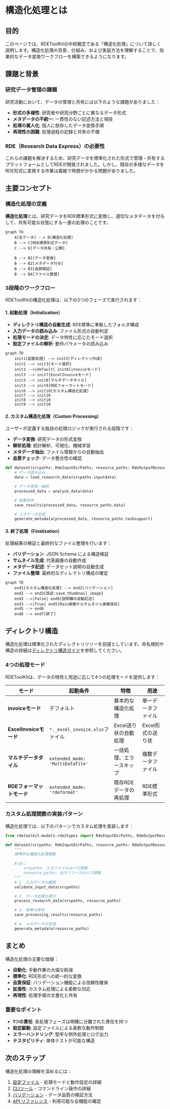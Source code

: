 # 構造化処理とは

## 目的

このページでは、RDEToolKitの中核概念である「構造化処理」について詳しく説明します。構造化処理の背景、仕組み、および実装方法を理解することで、効果的なデータ変換ワークフローを構築できるようになります。

## 課題と背景

### 研究データ管理の課題

研究活動において、データの管理と共有には以下のような課題がありました：

- **形式の多様性**: 研究者や研究分野ごとに異なるデータ形式
- **メタデータの不統一**: 一貫性のない記述方法と項目
- **処理の属人化**: 個人に依存したデータ変換手順
- **再現性の困難**: 処理過程の記録と共有の不備

### RDE（Research Data Express）の必要性

これらの課題を解決するため、研究データを標準化された形式で管理・共有するプラットフォームとしてRDEが開発されました。しかし、既存の多様なデータをRDE形式に変換する作業は複雑で時間がかかる問題がありました。

## 主要コンセプト

### 構造化処理の定義

**構造化処理**とは、研究データをRDE標準形式に変換し、適切なメタデータを付与して、共有可能な状態にする一連の処理のことです。

```mermaid
graph TD
    A[生データ] --> B[構造化処理]
    B --> C[RDE標準形式データ]
    C --> D[データ共有・公開]

    B --> B1[データ変換]
    B --> B2[メタデータ付与]
    B --> B3[品質検証]
    B --> B4[ファイル整理]
```

### 3段階のワークフロー

RDEToolKitの構造化処理は、以下の3つのフェーズで実行されます：

#### 1. 起動処理（Initialization）

- **ディレクトリ構造の自動生成**: RDE標準に準拠したフォルダ構成
- **入力データの読み込み**: ファイル形式の自動判定
- **処理モードの決定**: データ特性に応じたモード選択
- **設定ファイルの解析**: 動作パラメータの読み込み

```mermaid
graph TD
    init1[起動処理] --> init2[ディレクトリ作成]
    init2 --> init3{モード選択}
    init3 -->|default| init6[invoiceモード]
    init3 --> init7[ExcelInvoiceモード]
    init3 --> init8[マルチデータタイル]
    init3 --> init9[RDEフォーマットモード]
    init6 --> init10[カスタム構造化処理]
    init7 --> init10
    init8 --> init10
    init9 --> init10
```

#### 2. カスタム構造化処理（Custom Processing）

ユーザーが定義する独自の処理ロジックが実行される段階です：

- **データ変換**: 研究データの形式変換
- **解析処理**: 統計解析、可視化、機械学習
- **メタデータ抽出**: ファイル情報からの自動抽出
- **品質チェック**: データ整合性の確認

```python title="custom_processing_example.py"
def dataset(srcpaths: RdeInputDirPaths, resource_paths: RdeOutputResourcePath):
    # データ読み込み
    data = load_research_data(srcpaths.inputdata)

    # データ変換・解析
    processed_data = analyze_data(data)

    # 結果保存
    save_results(processed_data, resource_paths.data)

    # メタデータ生成
    generate_metadata(processed_data, resource_paths.tasksupport)
```

#### 3. 終了処理（Finalization）

処理結果の検証と最終的なファイル整理を行います：

- **バリデーション**: JSON Schema による構造検証
- **サムネイル生成**: 代表画像の自動作成
- **メタデータ記述**: データセット説明の自動生成
- **ファイル整理**: 最終的なディレクトリ構成の確定

```mermaid
graph TD
    end1[カスタム構造化処理] --> end2[バリデーション]
    end2 --> end3{設定:save_thumbnail_image}
    end3 -->|False| end6[説明欄の自動記述]
    end3 -->|True| end5[Main画像からサムネイル画像保存]
    end5 --> end6
    end6 --> end7[終了]
```

## ディレクトリ構造

構造化処理は標準化されたディレクトリツリーを前提としています。命名規則や構造の詳細は[ディレクトリ構造ガイド](../usage/structured_process/directory.ja.md)を参照してください。

### 4つの処理モード

RDEToolKitは、データの特性と用途に応じて4つの処理モードを提供します：

| モード | 起動条件 | 特徴 | 用途 |
|--------|----------|------|------|
| **invoiceモード** | デフォルト | 基本的な構造化処理 | 単一データファイル |
| **ExcelInvoiceモード** | `*._excel_invoice.xlsx`ファイル | Excel送り状の自動処理 | Excel形式の送り状 |
| **マルチデータタイル** | `extended_mode: 'MultiDataTile'` | 一括処理、エラースキップ | 複数データファイル |
| **RDEフォーマットモード** | `extended_mode: 'rdeformat'` | 既存RDEデータの再処理 | RDE標準形式 |

### カスタム処理関数の実装パターン

構造化処理では、以下のパターンでカスタム処理を実装します：

```python title="processing_patterns.py"
from rdetoolkit.models.rde2types import RdeInputDirPaths, RdeOutputResourcePath

def dataset(srcpaths: RdeInputDirPaths, resource_paths: RdeOutputResourcePath):
    """
    標準的な構造化処理関数

    Args:
        srcpaths: 入力ファイルのパス情報
        resource_paths: 出力リソースのパス情報
    """
    # 1. 入力データの確認
    validate_input_data(srcpaths)

    # 2. データ処理の実行
    process_research_data(srcpaths, resource_paths)

    # 3. 結果の保存
    save_processing_results(resource_paths)

    # 4. メタデータの生成
    generate_metadata(resource_paths)
```

## まとめ

構造化処理の主要な価値：

- **自動化**: 手動作業の大幅な削減
- **標準化**: RDE形式への統一的な変換
- **品質保証**: バリデーション機能による信頼性確保
- **拡張性**: カスタム処理による柔軟な対応
- **再現性**: 処理手順の文書化と共有

### 重要なポイント

- **1つの責任**: 各処理フェーズは明確に分離された責任を持つ
- **設定駆動**: 設定ファイルによる柔軟な動作制御
- **エラーハンドリング**: 堅牢な例外処理とログ出力
- **テスタビリティ**: 単体テストが可能な構造

## 次のステップ

構造化処理の理解を深めるには：

1. [設定ファイル](config.ja.md) - 処理モードと動作設定の詳細
2. [CLIツール](../usage/cli.ja.md) - コマンドライン操作の詳細
3. [バリデーション](../usage/validation.ja.md) - データ品質の検証方法
4. [API リファレンス](../api/index.ja.md) - 利用可能な全機能の確認
